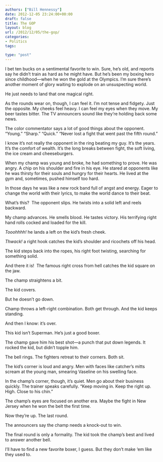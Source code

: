 ```yaml
---
authors: ["Bill Hennessy"]
date: 2012-12-05 23:24:00+00:00
draft: false
title: The GOP
layout: blog
url: /2012/12/05/the-gop/
categories:
- Politics
tags:

type: "post"
---
```


I bet ten bucks on a sentimental favorite to win. Sure, he’s old, and reports say he didn’t train as hard as he might have. But he’s been my boxing hero since childhood—when he won the gold at the Olympics. I’m sure there’s another moment of glory waiting to explode on an unsuspecting world.

He just needs to land that one magical right.

As the rounds wear on, though, I can feel it. I’m not tense and fidgety. Just the opposite. My cheeks feel heavy. I can feel my eyes when they move. My beer tastes bitter. The TV announcers sound like they’re holding back some news.

The color commentator says a lot of good things about the opponent.  “Young.” “Sharp.” “Quick.” “Never lost a fight that went past the fifth round.”

I know it’s not really the opponent in the ring beating my guy. It’s the years. It’s the comfort of wealth. It’s the long breaks between fight, the soft living, the ice cream and cheeseburgers.

When my champ was young and broke, he had something to prove. He was angry. A chip on his shoulder and fire in his eye. He stared at opponents like he was thirsty for their souls and hungry for their hearts. He lived at the gym and, sometimes, pushed himself too hard.

In those days he was like a new rock band full of angst and energy. Eager to change the world with their lyrics, to make the world dance to their beat.

What’s this?  The opponent slips. He twists into a solid left and reels backward.

My champ advances. He smells blood. He tastes victory. His terrifying right hand rolls cocked and loaded for the kill.

_Tooohhhh!_ he lands a left on the kid’s fresh cheek.

_Thwack!_ a right hook catches the kid’s shoulder and ricochets off his head.

The kid steps back into the ropes, his right foot twisting, searching for something solid.

And there it is!  The famous right cross from hell catches the kid square on the jaw.

The champ straightens a bit.

The kid covers.

But he doesn’t go down.

Champ throws a left-right combination. Both get through. And the kid keeps standing.

And then I know: it’s over.

This kid isn’t Superman. He’s just a good boxer.

The champ gave him his best shot—a punch that put down legends. It rocked the kid, but didn’t topple him.

The bell rings. The fighters retreat to their corners. Both sit.

The kid’s corner is loud and angry. Men with faces like catcher’s mitts scream at the young man, smearing Vaseline on his swelling face.

In the champ’s corner, though, it’s quiet. Men go about their business quickly. The trainer speaks carefully. “Keep moving in. Keep the right up. High. Close to his chin.”

The champ’s eyes are focused on another era. Maybe the fight in New Jersey when he won the belt the first time.

Now they’re up. The last round.

The announcers say the champ needs a knock-out to win.

The final round is only a formality. The kid took the champ’s best and lived to answer another bell.

I’ll have to find a new favorite boxer, I guess. But they don’t make ‘em like they used to.
